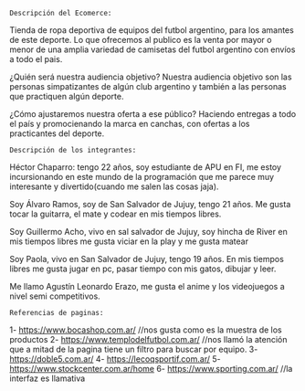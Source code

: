     Descripción del Ecomerce: 

Tienda de ropa deportiva de equipos del futbol argentino, para los amantes de este deporte.
Lo que ofrecemos al publico es la venta por mayor o menor de una amplia variedad de camisetas del futbol argentino con envíos a todo el pais.

¿Quién será nuestra audiencia objetivo?
Nuestra audiencia objetivo son las personas simpatizantes de algún club argentino y también a las personas que practiquen algún deporte.

¿Cómo ajustaremos nuestra oferta a ese público?
Haciendo entregas a todo el país y promocienando la marca en canchas, con ofertas a los practicantes del deporte.


    Descripción de los integrantes:

Héctor Chaparro: tengo 22 años, soy estudiante de APU en FI, me estoy incursionando en este mundo de la programación que me parece muy
interesante y divertido(cuando me salen las cosas jaja).

Soy Álvaro Ramos, soy de San Salvador de Jujuy, tengo 21 años. Me gusta tocar la guitarra, el mate y codear en mis tiempos libres.

Soy Guillermo Acho, vivo en sal salvador de Jujuy, soy hincha de River en mis tiempos libres me gusta viciar en la play y me gusta matear

Soy Paola, vivo en San Salvador de Jujuy, tengo 19 años. En mis tiempos libres me gusta jugar en pc, pasar tiempo con mis gatos, dibujar y leer.

Me llamo Agustín Leonardo Erazo, me gusta el anime y los videojuegos a nivel semi competitivos.

    Referencias de paginas:

1- https://www.bocashop.com.ar/             //nos gusta como es la muestra de los productos
2- https://www.templodelfutbol.com.ar/      //nos llamó la atención que a mitad de la pagina tiene un filtro para buscar por equipo.
3- https://doble5.com.ar/
4- https://lecoqsportif.com.ar/
5- https://www.stockcenter.com.ar/home 
6- https://www.sporting.com.ar/             //la interfaz es llamativa